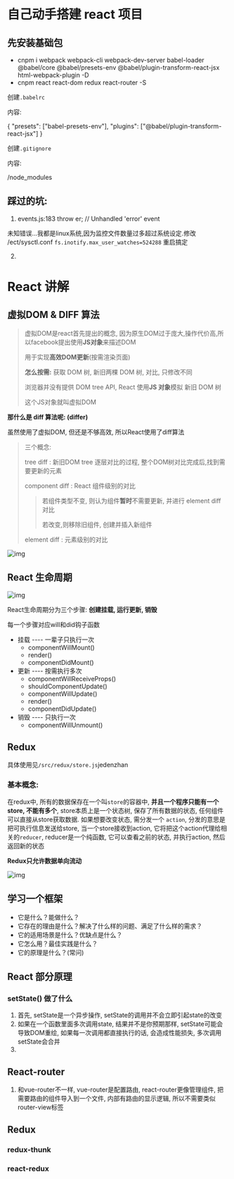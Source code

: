# 自己动手搭建 react 项目

## 先安装基础包

- cnpm i webpack webpack-cli webpack-dev-server babel-loader @babel/core @babel/presets-env @babel/plugin-transform-react-jsx html-webpack-plugin -D
- cnpm react react-dom redux react-router -S

创建`.babelrc`

内容:

{
    "presets": ["babel-presets-env"],
    "plugins": ["@babel/plugin-transform-react-jsx"]
}

创建`.gitignore`

内容:

/node_modules

## 踩过的坑:

1. events.js:183  throw er; // Unhandled 'error' event

未知错误...我都是linux系统,因为监控文件数量过多超过系统设定.修改 /ect/sysctl.conf  `fs.inotify.max_user_watches=524288`  重启搞定

2. 



# React 讲解

## 虚拟DOM & DIFF 算法

>  虚拟DOM是react首先提出的概念, 因为原生DOM过于庞大,操作代价高,所以facebook提出使用**JS对象**来描述DOM
>
> 用于实现**高效DOM更新**(按需渲染页面)
>
> **怎么按需:** 获取 DOM 树, 新旧两棵 DOM 树, 对比, 只修改不同
>
> 浏览器并没有提供 DOM tree API, React 使用**JS 对象**模拟 新旧 DOM 树
>
> 这个JS对象就叫虚拟DOM



**那什么是 diff 算法呢: (differ)**

虽然使用了虚拟DOM, 但还是不够高效, 所以React使用了diff算法

> 三个概念:
>
> tree diff : 新旧DOM tree 逐层对比的过程, 整个DOM树对比完成后,找到需要更新的元素
>
> component diff : React 组件级别的对比
>
> > 若组件类型不变, 则认为组件**暂时**不需要更新, 并进行 element diff 对比
> >
> > 若改变,则移除旧组件, 创建并插入新组件
>
> element diff : 元素级别的对比

![img](/home/jedenzhan/Documents/Interview/代码技能/React/assets/diff-.png)







## React 生命周期

![img](/home/jedenzhan/Documents/Interview/代码技能/React/assets/lifeCircle.webp)



React生命周期分为三个步骤: **创建挂载, 运行更新, 销毁**

每一个步骤对应will和did钩子函数

- 挂载 ---- 一辈子只执行一次
  - componentWillMount()
  - render()
  - componentDidMount()
- 更新 ---- 按需执行多次
  - componentWillReceiveProps()
  - shouldComponentUpdate()
  - componentWillUpdate()
  - render()
  - componentDidUpdate()
- 销毁 ---- 只执行一次
  - componentWillUnmount()



## Redux

具体使用见`/src/redux/store.js`jedenzhan

### 基本概念: 

在redux中, 所有的数据保存在一个叫`store`的容器中, **并且一个程序只能有一个store, 不能有多个**, store本质上是一个状态树, 保存了所有数据的状态, 任何组件可以直接从store获取数据. 如果想要改变状态, 需分发一个  `action`, 分发的意思是把可执行信息发送给store, 当一个store接收到action, 它将把这个action代理给相关的`reducer`, reducer是一个纯函数, 它可以查看之前的状态, 并执行action, 然后返回新的状态

**Redux只允许数据单向流动**

![img](/home/jedenzhan/Documents/Interview/代码技能/React/assets/reduxData.png)

## 学习一个框架

- 它是什么？能做什么？
- 它存在的理由是什么？解决了什么样的问题、满足了什么样的需求？
- 它的适用场景是什么？优缺点是什么？
- 它怎么用？最佳实践是什么？
- 它的原理是什么？(常问)



## React 部分原理

### setState() 做了什么

1. 首先, setState是一个异步操作, setState的调用并不会立即引起state的改变
2. 如果在一个函数里面多次调用state, 结果并不是你预期那样, setState可能会导致DOM重绘, 如果每一次调用都直接执行的话, 会造成性能损失, 多次调用setState会合并
3. 

## React-router

1. 和vue-router不一样, vue-router是配置路由, react-router更像管理组件, 把需要路由的组件导入到一个文件, 内部有路由的显示逻辑, 所以不需要类似router-view标签

## Redux



### redux-thunk



### react-redux









































